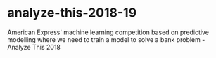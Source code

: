 # analyze-this-2018-19
American Express' machine learning competition based on predictive modelling where we need to train a model to solve a bank problem - Analyze This 2018
